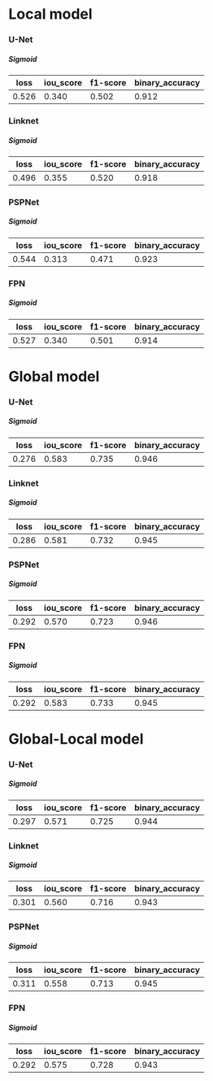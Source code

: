 # Local model

### U-Net

##### Sigmoid

| loss  | iou_score | f1-score | binary_accuracy |
|-------|-----------|----------|-----------------|
| 0.526 | 0.340     | 0.502    | 0.912           |

### Linknet

##### Sigmoid

| loss  | iou_score | f1-score | binary_accuracy |
|-------|-----------|----------|-----------------|
| 0.496 | 0.355     | 0.520    | 0.918           |

### PSPNet

##### Sigmoid

| loss  | iou_score | f1-score | binary_accuracy |
|-------|-----------|----------|-----------------|
| 0.544 | 0.313     | 0.471    | 0.923           |

### FPN

##### Sigmoid

| loss  | iou_score | f1-score | binary_accuracy |
|-------|-----------|----------|-----------------|
| 0.527 | 0.340     | 0.501    | 0.914           |

# Global model

### U-Net

##### Sigmoid

| loss  | iou_score | f1-score | binary_accuracy |
|-------|-----------|----------|-----------------|
| 0.276 | 0.583     | 0.735    | 0.946           |

### Linknet

##### Sigmoid

| loss  | iou_score | f1-score | binary_accuracy |
|-------|-----------|----------|-----------------|
| 0.286 | 0.581     | 0.732    | 0.945           |

### PSPNet

##### Sigmoid

| loss  | iou_score | f1-score | binary_accuracy |
|-------|-----------|----------|-----------------|
| 0.292 | 0.570     | 0.723    | 0.946           |

### FPN

##### Sigmoid

| loss  | iou_score | f1-score | binary_accuracy |
|-------|-----------|----------|-----------------|
| 0.292 | 0.583     | 0.733    | 0.945           |

# Global-Local model

### U-Net

##### Sigmoid

| loss  | iou_score | f1-score | binary_accuracy |
|-------|-----------|----------|-----------------|
| 0.297 | 0.571     | 0.725    | 0.944           |

### Linknet

##### Sigmoid

| loss  | iou_score | f1-score | binary_accuracy |
|-------|-----------|----------|-----------------|
| 0.301 | 0.560     | 0.716    | 0.943           |

### PSPNet

##### Sigmoid

| loss  | iou_score | f1-score | binary_accuracy |
|-------|-----------|----------|-----------------|
| 0.311 | 0.558     | 0.713    | 0.945           |

### FPN

##### Sigmoid

| loss  | iou_score | f1-score | binary_accuracy |
|-------|-----------|----------|-----------------|
| 0.292 | 0.575     | 0.728    | 0.943           |


